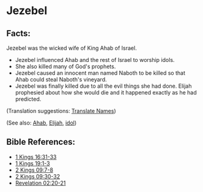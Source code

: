 # Jezebel #

## Facts: ##

Jezebel was the wicked wife of King Ahab of Israel.

* Jezebel influenced Ahab and the rest of Israel to worship idols.
* She also killed many of God's prophets.
* Jezebel caused an innocent man named Naboth to be killed so that Ahab could steal Naboth's vineyard.
* Jezebel was finally killed due to all the evil things she had done. Elijah prophesied about how she would die and it happened exactly as he had predicted.

(Translation suggestions: [Translate Names](en/ta-vol1/translate/man/translate-names))

(See also: [Ahab](../other/ahab.md), [Elijah](../other/elijah.md), [idol](../other/idol.md))

## Bible References: ##

* [1 Kings 16:31-33](en/tn/1ki/help/16/31)
* [1 Kings 19:1-3](en/tn/1ki/help/19/01)
* [2 Kings 09:7-8](en/tn/2ki/help/09/07)
* [2 Kings 09:30-32](en/tn/2ki/help/09/30)
* [Revelation 02:20-21](en/tn/rev/help/02/20)